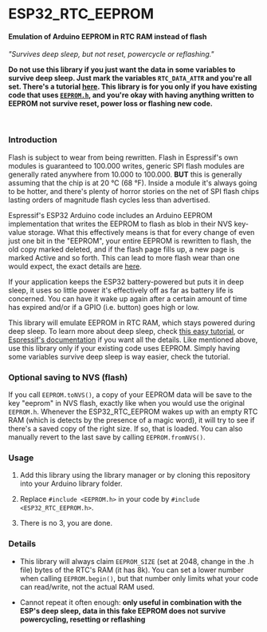 # ESP32_RTC_EEPROM

#### Emulation of Arduino EEPROM in RTC RAM instead of flash

*"Survives deep sleep, but not reset, powercycle or reflashing."*

**Do not use this library if you just want the data in some variables to survive deep sleep. Just mark the variables `RTC_DATA_ATTR` and you're all set. There's a tutorial [here](https://randomnerdtutorials.com/esp32-deep-sleep-arduino-ide-wake-up-sources/). This library is for you only if you have existing code that uses [`EEPROM.h`](https://github.com/espressif/arduino-esp32/blob/master/libraries/EEPROM/src/EEPROM.h), and you're okay with having anything written to EEPROM not survive reset, power loss or flashing new code.**

&nbsp;

### Introduction

Flash is subject to wear from being rewritten. Flash in Espressif's own modules is guaranteed to 100.000 writes, generic SPI flash modules are generally rated anywhere from 10.000 to 100.000. **BUT** this is generally assuming that the chip is at 20 °C (68 °F). Inside a module it's always going to be hotter, and there's plenty of horror stories on the net of SPI flash chips lasting orders of magnitude flash cycles less than advertised.  

Espressif's ESP32 Arduino code includes an Arduino EEPROM implementation that writes the EEPROM to flash as blob in their NVS key-value storage. What this effectively means is that for every change of even just one bit in the "EEPROM", your entire EEPROM is rewritten to flash, the old copy marked deleted, and if the flash page fills up, a new page is marked Active and so forth. This can lead to more flash wear than one would expect, the exact details are [here](https://docs.espressif.com/projects/esp-idf/en/stable/esp32/api-reference/storage/nvs_flash.html#internals).

If your application keeps the ESP32 battery-powered but puts it in deep sleep, it uses so little power it's effectively off as far as battery life is concerned. You can have it wake up again after a certain amount of time has expired and/or if a GPIO (i.e. button) goes high or low.

This library will emulate EEPROM in RTC RAM, which stays powered during deep sleep. To learn more about deep sleep, check [this easy tutorial](https://randomnerdtutorials.com/esp32-deep-sleep-arduino-ide-wake-up-sources/), or [Espressif's documentation](https://docs.espressif.com/projects/esp-idf/en/v5.2/esp32s3/api-reference/system/sleep_modes.html) if you want all the details. Like mentioned above, use this library only if your existing code uses EEPROM. Simply having some variables survive deep sleep is way easier, check the tutorial.

### Optional saving to NVS (flash)

If you call `EEPROM.toNVS()`, a copy of your EEPROM data will be save to the key "eeprom" in NVS flash, exactly like when you would use the original `EEPROM.h`. Whenever the ESP32_RTC_EEPROM wakes up with an empty RTC RAM (which is detects by the presence of a magic word), it will try to see if there's a saved copy of the right size. If so, that is loaded. You can also manually revert to the last save by calling `EEPROM.fromNVS()`. 

### Usage

1. Add this library using the library manager or by cloning this repository into your Arduino library folder. 

2. Replace `#include <EEPROM.h>` in your code by `#include <ESP32_RTC_EEPROM.h>`.

3. There is no 3, you are done.

### Details

* This library will always claim `EEPROM_SIZE` (set at 2048, change in the .h file) bytes of the RTC's RAM (it has 8k). You can set a lower number when calling `EEPROM.begin()`, but that number only  limits what your code can read/write, not the actual RAM used.

* Cannot repeat it often enough: **only useful in combination with the ESP's deep sleep, data in this fake EEPROM does not survive powercycling, resetting or reflashing** 
